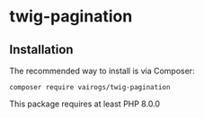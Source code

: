 # twig-pagination

Installation
------------

The recommended way to install is via Composer:

```
composer require vairogs/twig-pagination
```

This package requires at least PHP 8.0.0
